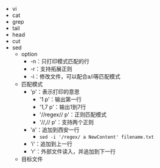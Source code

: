 * vi
* cat
* grep
* tail
* head
* cut
* sed
    * option
        - -n：只打印模式匹配的行
        - -r：支持拓展正则
        - -i：修改文件，可以配合a/i等匹配模式
    * 匹配模式
        * 'p'：表示打印的意思
            - '1 p'：输出第一行
            - '1,7 p'：输出1到7行
            - '/\/regex\// p'：正则匹配模式
            - '//,// p'：支持两个正则
        * 'a'：追加到西安一行
            - `sed -i '/regex/ a NewContent' filename.txt`
        * 'i'：追加到上一行
        * 'r'：外部文件读入，并追加到下一行
    * 目标文件